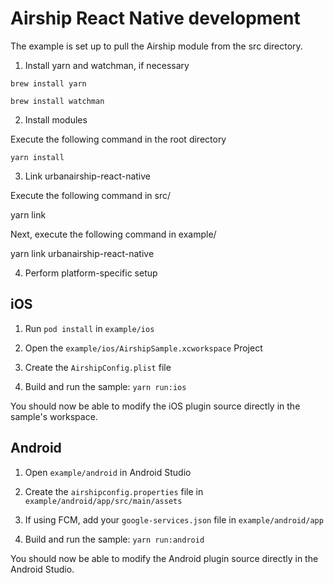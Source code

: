 # Airship React Native development

The example is set up to pull the Airship module from the src directory.

1) Install yarn and watchman, if necessary

```
brew install yarn
```

```
brew install watchman
```

2) Install modules

Execute the following command in the root directory

```
yarn install
```

3) Link urbanairship-react-native

Execute the following command in src/

yarn link

Next, execute the following command in example/

yarn link urbanairship-react-native

4) Perform platform-specific setup

## iOS

1) Run `pod install` in `example/ios`

2) Open the `example/ios/AirshipSample.xcworkspace` Project

3) Create the `AirshipConfig.plist` file

4) Build and run the sample: `yarn run:ios`

You should now be able to modify the iOS plugin source
directly in the sample's workspace.

## Android

1) Open `example/android` in Android Studio

2) Create the `airshipconfig.properties` file in `example/android/app/src/main/assets`

3) If using FCM, add your `google-services.json` file in `example/android/app`

4) Build and run the sample: `yarn run:android`

You should now be able to modify the Android plugin source directly in the Android Studio.


